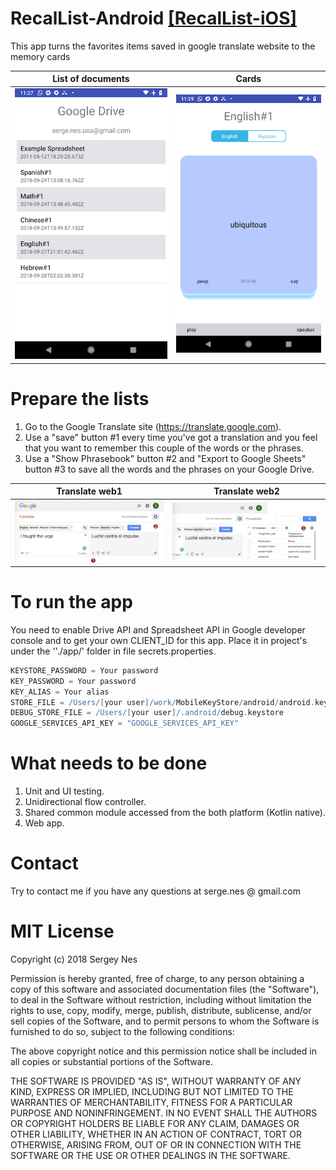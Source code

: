 # RecalList-Android [[RecalList-iOS]](https://github.com/sergenes/RecalList-iOS)
This app turns the favorites items saved in google translate website to the memory cards

List of documents          |  Cards
:-------------------------:|:-------------------------:
![Image](app1.png)  	   |  ![Image](app2.png)

# Prepare the lists
1. Go to the Google Translate site (https://translate.google.com).
2. Use a "save" button #1 every time you've got a translation and you feel that you want to remember this couple of the words or the phrases.
3. Use a "Show Phrasebook" button #2 and "Export to Google Sheets" button #3 to save all the words and the phrases on your Google Drive.

Translate web1             |  Translate web2
:-------------------------:|:-------------------------:
![Image](web1.png)  	   |  ![Image](web2.png)

# To run the app
You need to enable Drive API and Spreadsheet API in Google developer console and to get your own CLIENT_ID for this app. Place it in project's under the ''./app/' folder in file secrets.properties.
```groovy
KEYSTORE_PASSWORD = Your password
KEY_PASSWORD = Your password
KEY_ALIAS = Your alias
STORE_FILE = /Users/[your user]/work/MobileKeyStore/android/android.keystore
DEBUG_STORE_FILE = /Users/[your user]/.android/debug.keystore
GOOGLE_SERVICES_API_KEY = "GOOGLE_SERVICES_API_KEY"
```

What needs to be done
=================================
1. Unit and UI testing.
2. Unidirectional flow controller.
3. Shared common module accessed from the both platform (Kotlin native).
4. Web app.


Contact
=================================
Try to contact me if you have any questions at serge.nes @ gmail.com


MIT License
=================================
Copyright (c) 2018 Sergey Nes

Permission is hereby granted, free of charge, to any person obtaining a copy
of this software and associated documentation files (the "Software"), to deal
in the Software without restriction, including without limitation the rights
to use, copy, modify, merge, publish, distribute, sublicense, and/or sell
copies of the Software, and to permit persons to whom the Software is
furnished to do so, subject to the following conditions:

The above copyright notice and this permission notice shall be included in all
copies or substantial portions of the Software.

THE SOFTWARE IS PROVIDED "AS IS", WITHOUT WARRANTY OF ANY KIND, EXPRESS OR
IMPLIED, INCLUDING BUT NOT LIMITED TO THE WARRANTIES OF MERCHANTABILITY,
FITNESS FOR A PARTICULAR PURPOSE AND NONINFRINGEMENT. IN NO EVENT SHALL THE
AUTHORS OR COPYRIGHT HOLDERS BE LIABLE FOR ANY CLAIM, DAMAGES OR OTHER
LIABILITY, WHETHER IN AN ACTION OF CONTRACT, TORT OR OTHERWISE, ARISING FROM,
OUT OF OR IN CONNECTION WITH THE SOFTWARE OR THE USE OR OTHER DEALINGS IN THE
SOFTWARE.
